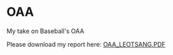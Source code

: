 # OAA
 My take on Baseball's OAA


Please download my report here:
[OAA_LEOTSANG.PDF](https://render.githubusercontent.com/view/pdf?color_mode=dark&commit=62833b88322ac6de05b8fd907f3406375d0406e4&enc_url=68747470733a2f2f7261772e67697468756275736572636f6e74656e742e636f6d2f4c656f2d5473616e672f4f41412f363238333362383833323261633664653035623866643930376633343036333735643034303665342f4c454f5f5453414e475f4f41412e706466&nwo=Leo-Tsang%2FOAA&path=LEO_TSANG_OAA.pdf&repository_id=335013343&repository_type=Repository#594e246d-7f08-484a-8567-6d853ea23906)
